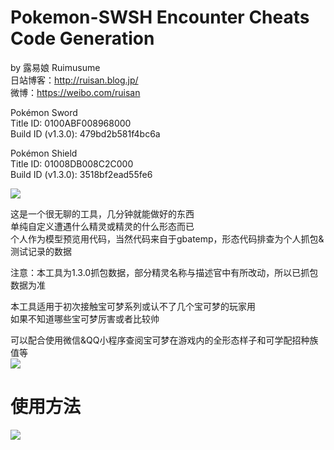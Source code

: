 # Pokemon-SWSH Encounter Cheats Code Generation

by 露易娘 Ruimusume</br>
日站博客：http://ruisan.blog.jp/</br>
微博：https://weibo.com/ruisan</br>

Pokémon Sword<br>
Title ID: 0100ABF008968000<br>
Build ID (v1.3.0): 479bd2b581f4bc6a<br>

Pokémon Shield<br>
Title ID: 01008DB008C2C000<br>
Build ID (v1.3.0): 3518bf2ead55fe6<br>

<img src="https://i.imgur.com/S2M7Pnt.png"></br>

这是一个很无聊的工具，几分钟就能做好的东西<br>
单纯自定义遭遇什么精灵或精灵的什么形态而已<br>
个人作为模型预览用代码，当然代码来自于gbatemp，形态代码排查为个人抓包&测试记录的数据<br>

注意：本工具为1.3.0抓包数据，部分精灵名称与描述官中有所改动，所以已抓包数据为准<br>

本工具适用于初次接触宝可梦系列或认不了几个宝可梦的玩家用<br>
如果不知道哪些宝可梦厉害或者比较帅<br>

可以配合使用微信&QQ小程序查阅宝可梦在游戏内的全形态样子和可学配招种族值等<br>
<img src="https://i.imgur.com/WAMNTar.jpg"></br>

# 使用方法
<img src="https://i.imgur.com/Lz1lTXt.png"></br>

